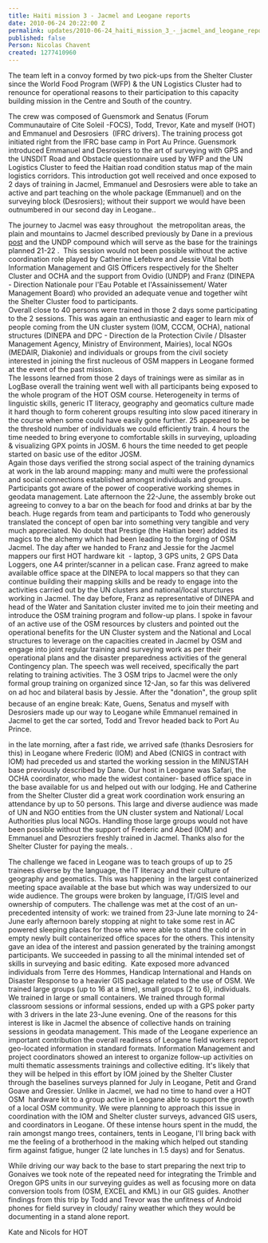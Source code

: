 ```yaml
---
title: Haiti mission 3 - Jacmel and Leogane reports
date: 2010-06-24 20:22:00 Z
permalink: updates/2010-06-24_haiti_mission_3_-_jacmel_and_leogane_reports
published: false
Person: Nicolas Chavent
created: 1277410960
---
```


<p>The team left in a convoy formed by two pick-ups from the Shelter Cluster since the World Food Program (WFP) &amp; the UN Logistics Cluster had to renounce for operational reasons to their participation to this capacity building mission in the Centre and South of the country.</p><p>The crew was composed of Guensmork and Senatus (Forum Communautaire of Cite Soleil -FOCS), Todd, Trevor, Kate and myself (HOT) and Emmanuel and Desrosiers &nbsp;(IFRC drivers). The training process got initiated right from the IFRC base camp in Port Au Prince. Guensmork introduced Emmanuel and Desrosiers to the art of surveying with GPS and the UNSDIT Road and Obstacle questionnaire used by WFP and the UN Logistics Cluster to feed the Haitian road condition status map of the main logistics corridors. This introduction got well received and once exposed to 2 days of training in Jacmel, Emmanuel and Desrosiers were able to take an active and part teaching on the whole package (Emmanuel) and on the surveying block (Desrosiers); without their support we would have been outnumbered in our second day in Leogane..</p><p>The journey to Jacmel was easy throughout &nbsp;the metropolitan areas, the plain and mountains to Jacmel described previously by Dane in a previous <a href="../?p=5">post</a> and the UNDP compound which will serve as the base for the trainings planned 21-22 . &nbsp;This session would not been possible without the active coordination role played by Catherine Lefebvre and Jessie Vital both Information Management and GIS Officers respectively for the Shelter Cluster and OCHA and the support from Ovidio (UNDP) and Franz (DINEPA - Direction Nationale pour l'Eau Potable et l'Assainissement/ Water Management Board) who provided an adequate venue and together wiht the Shelter Cluster food to participants. <br>Overall close to 40 persons were trained in those 2 days some participating to the 2 sessions. This was again an enthusiastic and eager to learn mix of people coming from the UN cluster system (IOM, CCCM, OCHA), national structures (DINEPA and DPC - Direction de la Protection Civile / DIsaster Management Agency, Ministry of Environment, Mairies), local NGOs (MEDAIR, Diakonie) and individuals or groups from the civil society interested in joining the first nucleous of OSM mappers in Leogane formed at the event of the past mission. <br>The lessons learned from those 2 days of trainings were as similar as in LogBase overall the training went well with all participants being exposed to the whole program of the HOT OSM course. Heterogeneity in terms of linguistic skills, generic IT literacy, geography and geomatics culture made it hard though to form coherent groups resulting into slow paced itinerary in the course when some could have easily gone further. 25 appeared to be the threshold number of individuals we could efficiently train. 4 hours the time needed to bring everyone to comfortable skills in surveying, uploading &amp; visualizing GPX points in JOSM. 6 hours the time needed to get people started on basic use of the editor JOSM. <br>Again those days verified the strong social aspect of the training dynamics at work in the lab around mapping: many and multi were the professional and social connections established amongst individuals and groups. Participants got aware of the power of cooperative working shemes in geodata management. Late afternoon the 22-June, the assembly broke out agreeing to convey to a bar on the beach for food and drinks at bar by the beach. Huge regards from team and participants to Todd who generously translated the concept of open bar into something very tangible and very much appreciated. No doubt that Prestige (the Haitian beer) added its magics to the alchemy which had been leading to the forging of OSM Jacmel. The day after we handed to Franz and Jessie for the Jacmel mappers our first HOT hardware kit &nbsp;- laptop, 3 GPS units, 2 GPS Data Loggers, one A4 printer/scanner in a pelican case. Franz agreed to make available office space at the DINEPA to local mappers so that they can continue building their mapping skills and be ready to engage into the activities carried out by the UN clusters and national/local sturctures working in Jacmel. The day before, Franz as representative of DINEPA and head of the Water and Sanitation cluster invited me to join their meeting and introduce the OSM training program and follow-up plans. I spoke in favour of an active use of the OSM resources by clusters and pointed out the operational benefits for the UN Cluster system and the National and Local structures to leverage on the capacities created in Jacmel by OSM and engage into joint regular training and surveying work as per their operational plans and the disaster preparedness activities of the general Contingency plan. The speech was well received, specifically the part relating to training activities. The 3 OSM trips to Jacmel were the only formal group training on organized since 12-Jan, so far this was delivered on ad hoc and bilateral basis by Jessie. After the "donation", the group split because of an engine break: Kate, Guens, Senatus and myself with Desrosiers made up our way to Leogane while Emmanuel remained in Jacmel to get the car sorted, Todd and Trevor headed back to Port Au Prince.</p><p>in the late morning, after a fast ride, we arrived safe (thanks Desrosiers for this) in Leogane where Frederic (IOM) and Abed (CNIGS in contract with IOM) had preceded us and started the working session in the MINUSTAH base previously described by Dane. Our host in Leogane was Safari, the OCHA coordinator, who made the widest container- based office space in the base available for us and helped out with our lodging. He and Catherine from the Shelter Cluster did a great work coordination work ensuring an attendance by up to 50 persons. This large and diverse audience was made of UN and NGO entities from the UN cluster system and National/ Local Authorities plus local NGOs. Handling those large groups would not have been possible without the support of Frederic and Abed (IOM) and Emmanuel and Desroziers freshly trained in Jacmel. Thanks also for the Shelter Cluster for paying the meals. .</p><p>The challenge we faced in Leogane was to teach groups of up to 25 trainees diverse by the language, the IT literacy and their culture of geography and geomatics. This was happening &nbsp;in the largest containerized meeting space available at the base but which was way undersized to our wide audience. The groups were broken by language, IT/GIS level and ownership of computers. The challenge was met at the cost of an un-precedented intensity of work: we trained from 23-June late morning to 24-June early afternoon barely stopping at night to take some rest in AC powered sleeping places for those who were able to stand the cold or in empty newly built containerized office spaces for the others. This intensity gave an idea of the interest and passion generated by the training amongst participants. We succeeded in passing to all the minimal intended set of skills in surveying and basic editing. &nbsp;Kate exposed more advanced individuals from Terre des Hommes, Handicap International and Hands on Disaster Response to a heavier GIS package related to the use of OSM. We trained large groups (up to 16 at a time), small groups (2 to 6), individuals. We trained in large or small containers. We trained through formal classroom sessions or informal sessions, ended up with a GPS poker party with 3 drivers in the late 23-June evening. One of the reasons for this interest is like in Jacmel the absence of collective hands on training sessions in geodata management. This made of the Leogane experience an important contribution the overall readiness of Leogane field workers report geo-located information in standard formats. Information Management and project coordinators showed an interest to organize follow-up activities on multi thematic assessments trainings and collective editing. It's likely that they will be helped in this effort by IOM joined by the Shelter Cluster through the baselines surveys planned for July in Leogane, Petit and Grand Goave and Gressier. Unlike in Jacmel, we had no time to hand over a HOT OSM &nbsp;hardware kit to a group active in Leogane able to support the growth of a local OSM community. We were planning to approach this issue in coordination with the IOM and Shelter cluster surveys, advanced GIS users, and coordinators in Leogane. Of these intense hours spent in the mudd, the rain amongst mango trees, containers, tents in Leogane, I'll bring back with me the feeling of a brotherhood in the making which helped out standing firm against fatigue, hunger (2 late lunches in 1.5 days) and for Senatus.</p><p>While driving our way back to the base to start preparing the next trip to Gonaives we took note of the repeated need for integrating the Trimble and Oregon GPS units in our surveying guides as well as focusing more on data conversion tools from (OSM, EXCEL and KML) in our GIS guides. Another findings from this trip by Todd and Trevor was the unfitness of Android phones for field survey in cloudy/ rainy weather which they would be documenting in a stand alone report.</p><p>Kate and Nicols for HOT</p>

